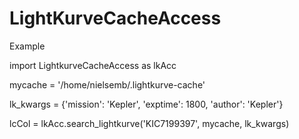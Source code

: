 # LightKurveCacheAccess

Example 

import LightkurveCacheAccess as lkAcc

mycache = '/home/nielsemb/.lightkurve-cache'

lk_kwargs = {'mission': 'Kepler', 'exptime': 1800, 'author': 'Kepler'}

lcCol = lkAcc.search_lightkurve('KIC7199397', mycache, lk_kwargs)
